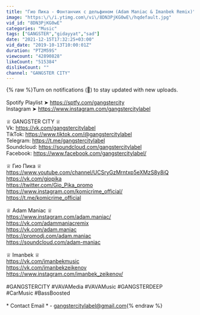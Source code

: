 ```yaml
---
title: "Гио Пика - Фонтанчик с дельфином (Adam Maniac & Imanbek Remix)"
image: "https:\/\/i.ytimg.com\/vi\/8DN3PjKG0wE\/hqdefault.jpg"
vid_id: "8DN3PjKG0wE"
categories: "Music"
tags: ["GANGSTER","gidayyat","sad"]
date: "2021-12-15T17:32:25+03:00"
vid_date: "2019-10-13T10:00:01Z"
duration: "PT2M59S"
viewcount: "42890828"
likeCount: "515384"
dislikeCount: ""
channel: "GANGSTER CITY"
---
```

{% raw %}Turn on notifications (🔔) to stay updated with new uploads.<br /><br />Spotify Playlist ➤ <a rel="nofollow" target="blank" href="https://sptfy.com/gangstercity">https://sptfy.com/gangstercity</a><br />Instagram ➤ <a rel="nofollow" target="blank" href="https://www.instagram.com/gangstercitylabel">https://www.instagram.com/gangstercitylabel</a><br /><br />♕ GANGSTER CITY ♕<br />Vk: <a rel="nofollow" target="blank" href="https://vk.com/gangstercitylabel">https://vk.com/gangstercitylabel</a><br />TikTok: <a rel="nofollow" target="blank" href="https://www.tiktok.com/@gangstercitylabel">https://www.tiktok.com/@gangstercitylabel</a><br />Telegram: <a rel="nofollow" target="blank" href="https://t.me/gangstercitylabel">https://t.me/gangstercitylabel</a><br />Soundcloud: <a rel="nofollow" target="blank" href="https://soundcloud.com/gangstercitylabel">https://soundcloud.com/gangstercitylabel</a><br />Facebook: <a rel="nofollow" target="blank" href="https://www.facebook.com/gangstercitylabel/">https://www.facebook.com/gangstercitylabel/</a><br /><br />♕ Гио Пика ♕<br /><a rel="nofollow" target="blank" href="https://www.youtube.com/channel/UCSryGzMrntxp5eXMzS8y8iQ">https://www.youtube.com/channel/UCSryGzMrntxp5eXMzS8y8iQ</a><br /><a rel="nofollow" target="blank" href="https://vk.com/giopika">https://vk.com/giopika</a><br /><a rel="nofollow" target="blank" href="https://twitter.com/Gio_Pika_promo">https://twitter.com/Gio_Pika_promo</a><br /><a rel="nofollow" target="blank" href="https://www.instagram.com/komicrime_official/">https://www.instagram.com/komicrime_official/</a><br /><a rel="nofollow" target="blank" href="https://t.me/komicrime_official">https://t.me/komicrime_official</a><br /><br />♕ Adam Maniac ♕<br /><a rel="nofollow" target="blank" href="https://www.instagram.com/adam.maniac/">https://www.instagram.com/adam.maniac/</a><br /><a rel="nofollow" target="blank" href="https://vk.com/adammaniacremix">https://vk.com/adammaniacremix</a><br /><a rel="nofollow" target="blank" href="https://vk.com/adam.maniac">https://vk.com/adam.maniac</a><br /><a rel="nofollow" target="blank" href="https://promodj.com/adam.maniac">https://promodj.com/adam.maniac</a><br /><a rel="nofollow" target="blank" href="https://soundcloud.com/adam-maniac">https://soundcloud.com/adam-maniac</a><br /><br />♕ Imanbek ♕  <br /><a rel="nofollow" target="blank" href="https://vk.com/imanbekmusic">https://vk.com/imanbekmusic</a><br /><a rel="nofollow" target="blank" href="https://vk.com/imanbekzeikenov">https://vk.com/imanbekzeikenov</a><br /><a rel="nofollow" target="blank" href="https://www.instagram.com/imanbek_zeikenov/">https://www.instagram.com/imanbek_zeikenov/</a><br /><br />#GANGSTERCITY #VAVAMedia #VAVAMusic #GANGSTERDEEP   <br /> #CarMusic #BassBoosted<br /><br />* Contact Email * - gangstercitylabel@gmail.com{% endraw %}
